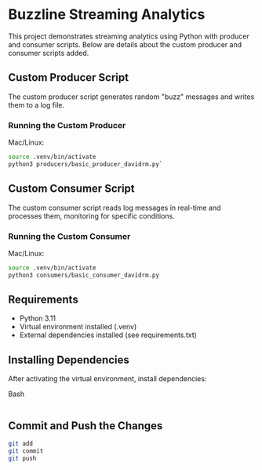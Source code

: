 # Buzzline Streaming Analytics

This project demonstrates streaming analytics using Python with producer and consumer scripts. Below are details about the custom producer and consumer scripts added.

## Custom Producer Script

The custom producer script generates random "buzz" messages and writes them to a log file.

### Running the Custom Producer

Mac/Linux:
```bash
source .venv/bin/activate
python3 producers/basic_producer_davidrm.py`
```

## Custom Consumer Script

The custom consumer script reads log messages in real-time and processes them, monitoring for specific conditions.

### Running the Custom Consumer

Mac/Linux:
```bash
source .venv/bin/activate
python3 consumers/basic_consumer_davidrm.py
```

## Requirements

* Python 3.11
* Virtual environment installed (.venv)
* External dependencies installed (see requirements.txt)

## Installing Dependencies

After activating the virtual environment, install dependencies:

Bash
```pip install -r requirements.txt
```

## Commit and Push the Changes

```bash
git add
git commit
git push
```
